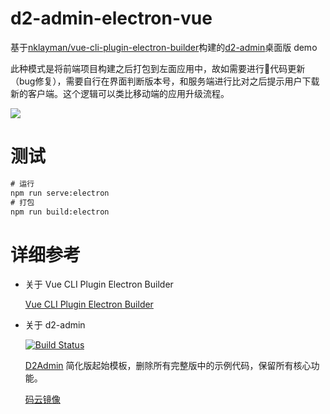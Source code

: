 # d2-admin-electron-vue

基于[nklayman/vue-cli-plugin-electron-builder](https://github.com/nklayman/vue-cli-plugin-electron-builder)构建的[d2-admin](https://github.com/d2-projects/d2-admin)桌面版 demo

此种模式是将前端项目构建之后打包到左面应用中，故如需要进行代码更新（bug修复），需要自行在界面判断版本号，和服务端进行比对之后提示用户下载新的客户端。这个逻辑可以类比移动端的应用升级流程。

![](https://ws1.sinaimg.cn/large/006tNbRwgy1fwa44w5ylgj318g0xct9s.jpg)

# 测试

```cmd
# 运行
npm run serve:electron
# 打包
npm run build:electron
```

# 详细参考

- 关于 Vue CLI Plugin Electron Builder

  [Vue CLI Plugin Electron Builder](https://nklayman.github.io/vue-cli-plugin-electron-builder/guide/#installation)

- 关于 d2-admin

  [![Build Status](https://www.travis-ci.org/d2-projects/d2-admin-start-kit.svg?branch=master)](https://www.travis-ci.org/d2-projects/d2-admin-start-kit)

  [D2Admin](https://github.com/d2-projects/d2-admin) 简化版起始模板，删除所有完整版中的示例代码，保留所有核心功能。

  [码云镜像](https://gitee.com/fairyever/d2-admin-start-kit)
